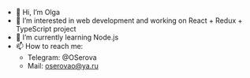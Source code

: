 - 👋 Hi, I’m Olga
- 👀 I’m interested in web development and working on React + Redux + TypeScript project
- 🌱 I’m currently learning Node.js
- 📫 How to reach me:
  - Telegram: @OSerova
  - Mail: oserovao@ya.ru

<!---
lyolka92/lyolka92 is a ✨ special ✨ repository because its `README.md` (this file) appears on your GitHub profile.
You can click the Preview link to take a look at your changes.
--->
